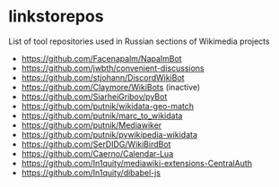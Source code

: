 # linkstorepos
List of tool repositories used in Russian sections of Wikimedia projects

* https://github.com/Facenapalm/NapalmBot
* https://github.com/jwbth/convenient-discussions
* https://github.com/stjohann/DiscordWikiBot
* https://github.com/Claymore/WikiBots (inactive)
* https://github.com/SiarheiGribov/pyBot
* https://github.com/putnik/wikidata-geo-match
* https://github.com/putnik/marc_to_wikidata
* https://github.com/putnik/Mediawiker
* https://github.com/putnik/pywikipedia-wikidata
* https://github.com/SerDIDG/WikiBirdBot
* https://github.com/Caerno/Calendar-Lua
* https://github.com/In1quity/mediawiki-extensions-CentralAuth
* https://github.com/In1quity/dibabel-js
